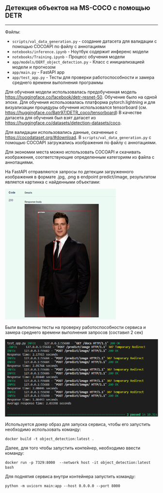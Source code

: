 ## **Детекция объектов на MS-COCO с помощью DETR**
----------------------------------------------------------------------------------------------------------------

Файлы: 
- `scripts/val_data_generation.py` - создание датасета для валидации с помощью COCOAPI по файлу с аннотациями
- `notebooks/inference.ipynb` - Ноутбук содержит инференс модели
- `notebooks/Training.ipynb` - Процесс обучения модели
- `app/models/DERT_object_detection.py` - Класс с инициализацией модели и прогнозом
- `app/main.py` - FastAPI app
- `app/test_app.py` - Тесты для проверки работоспособности и замера среднего времени выполнения программы

Для обучения модели использовалась предобученная модель https://huggingface.co/facebook/detr-resnet-50. Обучение было на одной эпохе. Для обучения использовалась платформа pytorch.lightning и для визуализации процедуры обучения использовался tensorboard (см. https://huggingface.co/Batr97/DETR_coco/tensorboard)
В качестве датасета для обучения был взят датасет из https://huggingface.co/datasets/detection-datasets/coco. 

Для валидации использовались данные, скаченные с https://cocodataset.org/#download. В `scripts/val_data_generation.py` с помощью COCOAPI загружались изображения по файлу с аннотациями.

Для экономии места можно использовать COCOAPI и скачивать изображения, соответствующие определенным категориям из файла с аннотациями.

На FastAPI отправляются запросы по детекции загруженного изображения в формате .jpg, .png в endpoint predict/image, результатом является картинка с найденными объектами:

<img src="report/crosby.png" alt="Example Image" width="365">

Были выполнены тесты на проверку работоспособности сервиса и замера среднего времени выполнения запросов (составил 2 сек)

<img src="report/pytest.png" alt="Example Image" width="724">

Используется докер образ для запуска сервиса, чтобы его запустить необходимо использовать команду: 
```
docker build -t object_detection:latest .
```

Далее, для того чтобы запустить контейнер, необходимо ввести команду: 
```
docker run -p 7329:8000  --network host -it object_detection:latest bash
```

Для поднятия сервиса внутри контейнера запустить команду:
```
python -m uvicorn main:app --host 0.0.0.0 --port 8000
```
